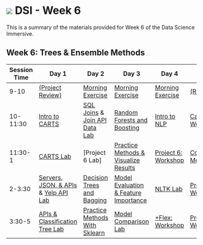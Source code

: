 # ![](https://ga-dash.s3.amazonaws.com/production/assets/logo-9f88ae6c9c3871690e33280fcf557f33.png) DSI - Week 6

This is a summary of the materials provided for Week 6 of the Data Science Immersive.

## Week 6: Trees & Ensemble Methods

Session Time | Day 1 | Day 2 | Day 3 | Day 4 | Day 5
 --- | --- | --- | --- | ---  | ---
9-10 | [(Project Review)][6-1A]                 | [Morning Exercise][6-2A]               | [Morning Exercise][6-3A]                       | [Morning Exercise][6-4A]              | [(Reflection)][6-5A]
10-11:30 | [Intro to CARTS][6-1B]               | [SQL Joins][6-2B] & [Join API Data Lab][6-2C]                      | [Random Forests and Boosting][6-3B]            | [Intro to NLP][6-4B]     | [Capstone Pt 1: Workshop][6-5B]
11:30-1 | [CARTS Lab][6-1C]                     | [Project 6 Lab]            | [Practice Methods & Visualize Results][6-3C]   | [Project 6: Workshop][6-4D]                | [Communicating Models][6-5C]
2-3:30 | [Servers, JSON, & APIs][6-1D] & [Yelp API Lab][6-1F]          | [Decision Trees and Bagging][6-2D]     | [Model Evaluation & Feature Importance][6-3D]  | [NLTK Lab][6-4C]               | [Project 6: Workshop][6-5D]
3:30-5 | [APIs & Classification Tree Lab][6-1E] | [Practice Methods With Sklearn][6-2E]  | [Model Comparison Lab][6-3E]                   | [+Flex: Workshop][6-4E]               | [Project 6: Workshop][6-5E]



[6-1A]: ./instructor-contributions/
[6-1B]: 1.1-lesson
[6-1C]: 1.2-lab
[6-1D]: 1.3-web_servers_and_apis
[6-1E]: 1.4-lab
[6-1F]: 1.5-lab-Yelp-API

[6-2A]: ./instructor-contributions/
[6-2B]: 2.1-lesson
[6-2C]: 2.2-lab
[6-2D]: 2.3-lesson
[6-2E]: 2.4-lab
[6-2F]: ./instructor-contributions/

[6-3A]: #
[6-3B]: 3.1-lesson
[6-3C]: 3.2-lab
[6-3D]: 3.3-lesson
[6-3E]: 3.4-lab
[6-3F]: ./instructor-contributions/

[6-4A]: ./instructor-contributions/
[6-4B]: 4.1-lab
[6-4C]: 4.2-lab
[6-4D]: ../../03-projects/01-projects-weekly/project-06
[6-4E]: #
[6-4F]: ./instructor-contributions/

[6-5A]: ../recurring-materials/reflection
[6-5B]: ../recurring-materials/project-show-and-tell
[6-5C]: #
[6-5D]: ../../03-projects/01-projects-weekly/project-06
[6-5E]: ../../03-projects/01-projects-weekly/project-06
[6-5F]: ./instructor-contributions/
